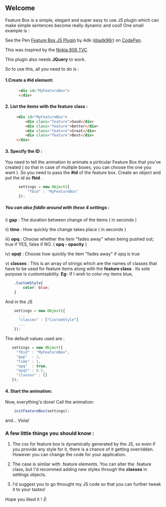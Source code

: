 ## Welcome 

Feature Box is a simple, elegant and super easy to use JS plugin which can make simple sentences become really dynamic and cool! One small example is : 

<p data-height="213" data-theme-id="dark" data-slug-hash="MoebYg" data-default-tab="result" data-user="adk96r" data-embed-version="2" data-pen-title="Feature Box JS Plugin" class="codepen">See the Pen <a href="https://codepen.io/adk96r/pen/MoebYg/">Feature Box JS Plugin</a> by Adk (<a href="https://codepen.io/adk96r">@adk96r</a>) on <a href="https://codepen.io">CodePen</a>.</p>
<script async src="https://production-assets.codepen.io/assets/embed/ei.js"></script>

This was inspired by the [Nokia 808 TVC](https://www.youtube.com/watch?v=Loh4SmmpQnY)

This plugin also needs __JQuery__ to work.

So to use this, all you need to do is :
#### 1.Create a #id element:
```html
      <div id="MyFeatureBox">
      </div>
 ```
 
#### 2. List the items with the **feature** class :
 ```html
      <div id="MyFeatureBox">
          <div class="feature">Good</div>
          <div class="feature">Better</div>
          <div class="feature">Great</div>
          <div class="feature">Best</div>
      </div>
```
#### 3. Specify the ID :
  You need to tell the animation to animate a pirticular Feature Box that you've created ( so that in case of multiple boxes, you can choose the one you want ). So you need to pass the **#id** of the feature box.
  Create an object and put the id as **fbid** .
  
```javascript
      settings = new Object({
          "fbid" : "MyFeatureBox"
      });
```    
    
##### You can also fiddle around with these 4 settings :

i) **gap** : The duration between change of the items ( in seconds )

ii) **time** : How quickly the change takes place ( in seconds )

iii) **opq** : Choose whether the item "fades away" when being pushed out; true if YES, false if NO. ( __opq - opacity__ )

iv) **opqt** : Choose how quickly the item "fades away" if opq is true

v) **classes** : This is an array of strings which are the names of classes that have to be used for feature items along with the **feature class** . Its sole purpose is customisability. __Eg__- If I wish to color my items blue,
```css
    .CustomStyle{
        color: blue;
    }
```
And in the JS
```javascript
    settings = new Object({
      ...
      "classes" : ["CustomStyle"]
      ...
    });
```   
    
The default values used are :
 ```javascript
    settings = new Object({
      "fbid" : "MyFeatureBox",
      "gap"  : 1,
      "time" : 1,
      "opq"  : true,
      "opqt" : 0.5,
      "classes" : []
    });
```
     
#### 4. Start the animation:
Now, everything's done! Call the animation:
```javascript
    initFeatureBox(settings);
```

and... Viola!


### A few little things you should know :
1) The css for feature box is dynamically generated by the JS, so even if you provide any style for it, there is a chance of it getting overridden. However you can change the code for your application.

2) The case is similar with .feature elements. You can alter the .feature class, but I'd recommed adding new styles through the **classes** in settings objects.

3) I'd suggest you to go throught my JS code so that you can further tweak it to your tastes!

Hope you liked it ! ✌
